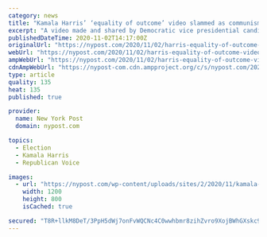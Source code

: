 ```yaml
---
category: news
title: "Kamala Harris’ ‘equality of outcome’ video slammed as communism pitch"
excerpt: "A video made and shared by Democratic vice presidential candidate Kamala Harris is causing a stir on Twitter — for arguing in favor of the communist principle of equality of outcome. The"
publishedDateTime: 2020-11-02T14:17:00Z
originalUrl: "https://nypost.com/2020/11/02/harris-equality-of-outcome-video-slammed-as-communism-pitch/"
webUrl: "https://nypost.com/2020/11/02/harris-equality-of-outcome-video-slammed-as-communism-pitch/"
ampWebUrl: "https://nypost.com/2020/11/02/harris-equality-of-outcome-video-slammed-as-communism-pitch/amp/"
cdnAmpWebUrl: "https://nypost-com.cdn.ampproject.org/c/s/nypost.com/2020/11/02/harris-equality-of-outcome-video-slammed-as-communism-pitch/amp/"
type: article
quality: 135
heat: 135
published: true

provider:
  name: New York Post
  domain: nypost.com

topics:
  - Election
  - Kamala Harris
  - Republican Voice

images:
  - url: "https://nypost.com/wp-content/uploads/sites/2/2020/11/kamala-harris-communist-pitch.jpg?quality=90&strip=all&w=1200"
    width: 1200
    height: 800
    isCached: true

secured: "T8R+llkM8DeT/3PpH5dWj7onFvWQCNc4C0wwhbmr8zihZvro9XojBWhGXskc992k3rm3xsnia27Tv8C6nlgW3W1LHa783bCfLUFLwYfA5e0fu/SKZwWMuM1Mi9eFbeuMLI9lg/VxD8vswVf19oGwooAqsNZ6Znf0fmVxZ/62LnN20ECleJrFDONfopkxpjfaUPCJ6R3dDuimx1e1AV+z2NeWjQEVohkhqTH1+mY1N2FMTMy3Jx8L2GagerAOM/vSXSjUpAxDxqqSE43Vefk/sKl2LAip7Og8ugklwFb1hF6e14oBFNusnUCaUUgc+PaPibTHZKf8Xtas6+cvGiVepT/ty0Lu3hkLUZyrKudXXd8=;jhqkJjhaRHIWN+dF7/XVtw=="
---
```


